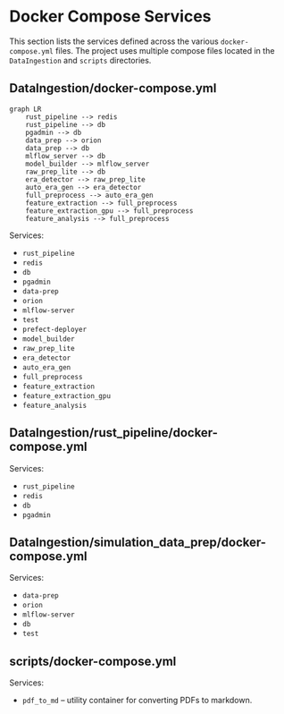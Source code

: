 # Docker Compose Services

This section lists the services defined across the various `docker-compose.yml` files. The project uses multiple compose files located in the `DataIngestion` and `scripts` directories.

## DataIngestion/docker-compose.yml

```mermaid
graph LR
    rust_pipeline --> redis
    rust_pipeline --> db
    pgadmin --> db
    data_prep --> orion
    data_prep --> db
    mlflow_server --> db
    model_builder --> mlflow_server
    raw_prep_lite --> db
    era_detector --> raw_prep_lite
    auto_era_gen --> era_detector
    full_preprocess --> auto_era_gen
    feature_extraction --> full_preprocess
    feature_extraction_gpu --> full_preprocess
    feature_analysis --> full_preprocess
```

Services:
- `rust_pipeline`
- `redis`
- `db`
- `pgadmin`
- `data-prep`
- `orion`
- `mlflow-server`
- `test`
- `prefect-deployer`
- `model_builder`
- `raw_prep_lite`
- `era_detector`
- `auto_era_gen`
- `full_preprocess`
- `feature_extraction`
- `feature_extraction_gpu`
- `feature_analysis`

## DataIngestion/rust_pipeline/docker-compose.yml

Services:
- `rust_pipeline`
- `redis`
- `db`
- `pgadmin`

## DataIngestion/simulation_data_prep/docker-compose.yml

Services:
- `data-prep`
- `orion`
- `mlflow-server`
- `db`
- `test`

## scripts/docker-compose.yml

Services:
- `pdf_to_md` – utility container for converting PDFs to markdown.


